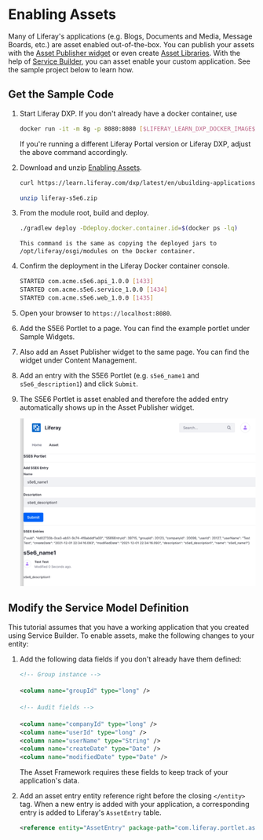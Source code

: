 # Enabling Assets

Many of Liferay's applications (e.g. Blogs, Documents and Media, Message Boards, etc.) are asset enabled out-of-the-box. You can publish your assets with the [Asset Publisher widget](../../../site-building/displaying-content/using-the-asset-publisher-widget/displaying-assets-using-the-asset-publisher-widget.md) or even create [Asset Libraries](../../../content-authoring-and-management/asset-libraries/asset-libraries-overview.md). With the help of [Service Builder](../service-builder.md), you can asset enable your custom application. See the sample project below to learn how.

## Get the Sample Code

1. Start Liferay DXP. If you don't already have a docker container, use

   ```bash
   docker run -it -m 8g -p 8080:8080 [$LIFERAY_LEARN_DXP_DOCKER_IMAGE$]
   ```

   If you're running a different Liferay Portal version or Liferay DXP, adjust the above command accordingly.

1. Download and unzip [Enabling Assets](./liferay-s5e6.zip).

   ```bash
   curl https://learn.liferay.com/dxp/latest/en/ubuilding-applications/data-frameworks/asset-framework/liferay-s5e6.zip -O
   ```

   ```bash
   unzip liferay-s5e6.zip
   ```

1. From the module root, build and deploy.

   ```bash
   ./gradlew deploy -Ddeploy.docker.container.id=$(docker ps -lq)
   ```

   ```note::
   This command is the same as copying the deployed jars to /opt/liferay/osgi/modules on the Docker container.
   ```

1. Confirm the deployment in the Liferay Docker container console.

   ```bash
   STARTED com.acme.s5e6.api_1.0.0 [1433]
   STARTED com.acme.s5e6.service_1.0.0 [1434]
   STARTED com.acme.s5e6.web_1.0.0 [1435]
   ```

1. Open your browser to `https://localhost:8080`.

1. Add the S5E6 Portlet to a page. You can find the example portlet under Sample Widgets. 

1. Also add an Asset Publisher widget to the same page. You can find the widget under Content Management.

1. Add an entry with the S5E6 Portlet (e.g. `s5e6_name1` and `s5e6_description1`) and click `Submit`.

1. The S5E6 Portlet is asset enabled and therefore the added entry automatically shows up in the Asset Publisher widget.

   ![The added entry automatically shows up in the Asset Publisher widget](./enabling-assets/images/01.png)

## Modify the Service Model Definition

This tutorial assumes that you have a working application that you created using Service Builder. To enable assets, make the following changes to your entity:

1. Add the following data fields if you don't already have them defined:

   ```xml
   <!-- Group instance -->

   <column name="groupId" type="long" />

   <!-- Audit fields -->

   <column name="companyId" type="long" />
   <column name="userId" type="long" />
   <column name="userName" type="String" />
   <column name="createDate" type="Date" />
   <column name="modifiedDate" type="Date" />
   ```

   The Asset Framework requires these fields to keep track of your application's data.

1. Add an asset entry entity reference right before the closing `</entity>` tag. When a new entry is added with your application, a corresponding entry is added to Liferay's `AssetEntry` table.

   ```xml
   <reference entity="AssetEntry" package-path="com.liferay.portlet.asset" />
   ```

